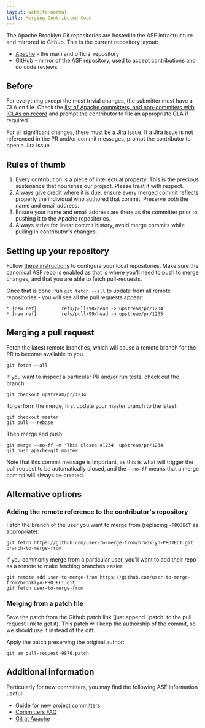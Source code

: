 ```yaml
---
layout: website-normal
title: Merging Contributed Code
---
```


The Apache Brooklyn Git repositories are hosted in the ASF infrastructure and mirrored to Github. This is the current
repository layout:

- [Apache](https://git-wip-us.apache.org/repos/asf?s=brooklyn) - the main and official repository
- [GitHub](https://github.com/apache/brooklyn) - mirror of the ASF repository, used to accept contributions
  and do code reviews


Before
------

For everything except the most trivial changes, the submitter must have a CLA on file. Check the [list of Apache
committers, and non-commiters with ICLAs on record](https://people.apache.org/committer-index.html) and prompt the
contributor to file an appropriate CLA if required.

For all significant changes, there must be a Jira issue. If a Jira issue is not referenced in the PR and/or commit
messages, prompt the contributor to open a Jira issue.


Rules of thumb
--------------

1. Every contribution is a piece of intellectual property.  This is the precious sustenance that nourishes our
   project.  Please treat it with respect.
2. Always give credit where it is due, ensure every merged commit reflects properly the individual who authored that
   commit.  Preserve both the name and email address.
3. Ensure your name and email address are there as the committer prior to pushing it to the Apache repositories.
4. Always strive for linear commit history, avoid merge commits while pulling in contributor's changes.


Setting up your repository
--------------------------

Follow [these instructions]({{site.path.guide}}/dev/code/submodules.html) to configure your local repositories.
Make sure the canonical ASF repo is enabled as that is where you'll need to push to merge changes,
and that you are able to fetch pull-requests.

Once that is done, run `git fetch --all` to update from all remote repositories - you will see all the pull requests appear:

    * [new ref]         refs/pull/98/head -> upstream/pr/1234
    * [new ref]         refs/pull/99/head -> upstream/pr/1235


Merging a pull request
----------------------

Fetch the latest remote branches, which will cause a remote branch for the PR to become available to you.

    git fetch --all

If you want to inspect a particular PR and/or run tests, check out the branch:

    git checkout upstream/pr/1234

To perform the merge, first update your master branch to the latest:

    git checkout master
    git pull --rebase

Then merge and push:

    git merge --no-ff -m 'This closes #1234' upstream/pr/1234
    git push apache-git master

Note that this commit message is important, as this is what will trigger the
pull request to be automatically closed, and the `--no-ff` means that a merge
commit will always be created.


Alternative options
-------------------

### Adding the remote reference to the contributor's repository

Fetch the branch of the user you want to merge from (replacing `-PROJECT` as appropriate):

    git fetch https://github.com/user-to-merge-from/brooklyn-PROJECT.git branch-to-merge-from

If you commonly merge from a particular user, you'll want to add their repo as a remote to make fetching branches easier:

    git remote add user-to-merge-from https://github.com/user-to-merge-from/brooklyn-PROJECT.git
    git fetch user-to-merge-from


### Merging from a patch file

Save the patch from the Github patch link (just append '.patch' to the pull request link to get it). This patch will
keep the authorship of the commit, so we should use it instead of the diff.

Apply the patch preserving the original author:

    git am pull-request-9876.patch


Additional information
----------------------

Particularly for new committers, you may find the following ASF information useful:

* [Guide for new project committers](https://www.apache.org/dev/new-committers-guide.html)
* [Committers FAQ](https://www.apache.org/dev/committers.html)
* [Git at Apache](https://git-wip-us.apache.org/)

